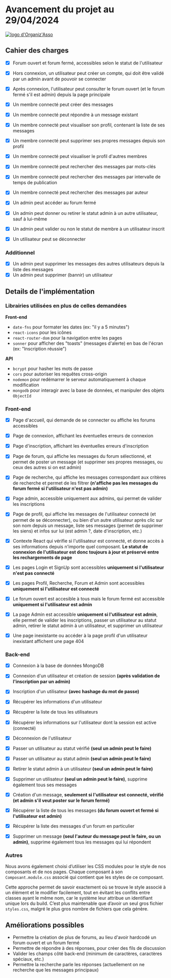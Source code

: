 # Avancement du projet au 29/04/2024

[![logo d'Organiz'Asso](https://i.postimg.cc/qBCk5yGJ/logo.png)](https://postimg.cc/WtTLDDKC)

## Cahier des charges

- [x] Forum ouvert et forum fermé, accessibles selon le statut de l'utilisateur
- [x] Hors connexion, un utilisateur peut créer un compte, qui doit être validé par un admin avant de pouvoir se connecter
- [x] Après connexion, l'utilisateur peut consulter le forum ouvert (et le forum fermé s'il est admin) depuis la page principale

- [x] Un membre connecté peut créer des messages
- [x] Un membre connecté peut répondre à un message existant
- [x] Un membre connecté peut visualiser son profil, contenant la liste de ses messages
- [x] Un membre connecté peut supprimer ses propres messages depuis son profil
- [x] Un membre connecté peut visualiser le profil d'autres membres
- [x] Un membre connecté peut rechercher des messages par mots-clés
- [x] Un membre connecté peut rechercher des messages par intervalle de temps de publication
- [x] Un membre connecté peut rechercher des messages par auteur

- [x] Un admin peut accéder au forum fermé
- [x] Un admin peut donner ou retirer le statut admin à un autre utilisateur, sauf à lui-même
- [x] Un admin peut valider ou non le statut de membre à un utilisateur inscrit

- [x] Un utilisateur peut se déconnecter

### Additionnel

- [x] Un admin peut supprimer les messages des autres utilisateurs depuis la liste des messages
- [x] Un admin peut supprimer (bannir) un utilisateur

## Details de l'implémentation

### Librairies utilisées en plus de celles demandées

**Front-end**

- `date-fns` pour formater les dates (ex: "il y a 5 minutes")
- `react-icons` pour les icônes
- `react-router-dom` pour la navigation entre les pages
- `sonner` pour afficher des "toasts" (messages d'alerte) en bas de l'écran (ex: "Inscription réussie")

**API**

- `bcrypt` pour hasher les mots de passe
- `cors` pour autoriser les requêtes cross-origin
- `nodemon` pour redémarrer le serveur automatiquement à chaque modification
- `mongodb` pour interagir avec la base de données, et manipuler des objets `ObjectId`

### Front-end

- [x] Page d'accueil, qui demande de se connecter ou affiche les forums accessibles
- [x] Page de connexion, affichant les éventuelles erreurs de connexion
- [x] Page d'inscription, affichant les éventuelles erreurs d'inscription
- [x] Page de forum, qui affiche les messages du forum sélectionné, et permet de poster un message (et supprimer ses propres messages, ou ceux des autres si on est admin)
- [x] Page de recherche, qui affiche les messages correspondant aux critères de recherche et permet de les filtrer **(n'affiche pas les messages du forum fermé si l'utilisateur n'est pas admin)**
- [x] Page admin, accessible uniquement aux admins, qui permet de valider les inscriptions
- [x] Page de profil, qui affiche les messages de l'utilisateur connecté (et permet de se déconnecter), ou bien d'un autre utilisateur après clic sur son nom depuis un message, liste ses messages (permet de supprimer les siens) et infos sur lui (est admin ?, date d'inscription, etc.)

- [x] Contexte React qui vérifie si l'utilisateur est connecté, et donne accès à ses informations depuis n'importe quel composant. **Le statut de connexion de l'utilisateur est donc toujours à jour et préservé entre les rechargements de page**

- [x] Les pages Login et SignUp sont accessibles **uniquement si l'utilisateur n'est pas connecté**
- [x] Les pages Profil, Recherche, Forum et Admin sont accessibles **uniquement si l'utilisateur est connecté**
- [x] Le forum ouvert est accesible à tous mais le forum fermé est accessible **uniquement si l'utilisateur est admin**
- [x] La page Admin est accessible **uniquement si l'utilisateur est admin**, elle permet de valider les inscriptions, passer un utilisateur au statut admin, retirer le statut admin à un utilisateur, et supprimer un utilisateur
- [x] Une page inexistante ou accéder à la page profil d'un utilisateur inexistant affichent une page 404

### Back-end

- [x] Connexion à la base de données MongoDB
- [x] Connexion d'un utilisateur et création de session **(après validation de l'inscription par un admin)**
- [x] Inscription d'un utilisateur **(avec hashage du mot de passe)**
- [x] Récupérer les informations d'un utilisateur
- [x] Récupérer la liste de tous les utilisateurs
- [x] Récupérer les informations sur l'utilisateur dont la session est active (connecté)
- [x] Déconnexion de l'utilisateur
- [x] Passer un utilisateur au statut vérifié **(seul un admin peut le faire)**
- [x] Passer un utilisateur au statut admin **(seul un admin peut le faire)**
- [x] Retirer le statut admin à un utilisateur **(seul un admin peut le faire)**
- [x] Supprimer un utilisateur **(seul un admin peut le faire)**, supprime également tous ses messages

- [x] Création d'un message, **seulement si l'utilisateur est connecté, vérifié (et admin s'il veut poster sur le forum fermé)**
- [x] Récupérer la liste de tous les messages **(du forum ouvert et fermé si l'utilisateur est admin)**
- [x] Récupérer la liste des messages d'un forum en particulier
- [x] Supprimer un message **(seul l'auteur du message peut le faire, ou un admin)**, supprime également tous les messages qui lui répondent

### Autres

Nous avons également choisi d’utiliser les CSS modules pour le style de nos composants et de nos pages. Chaque composant à son `Composant.module.css` associé qui contient que les styles de ce composant.

Cette approche permet de savoir exactement où se trouve le style associé à un élément et le modifier facilement, tout en évitant les conflits entre classes ayant le même nom, car le système leur attribue un identifiant unique lors du build. C’est plus maintenable que d’avoir un seul gros fichier `styles.css`, malgré le plus gros nombre de fichiers que cela génère.

## Améliorations possibles

- Permettre la création de plus de forums, au lieu d'avoir hardcodé un forum ouvert et un forum fermé
- Permettre de répondre à des réponses, pour créer des fils de discussion
- Valider les champs côté back-end (minimum de caractères, caractères spéciaux, etc.)
- Permettre la recherche parle les réponses (actuellement on ne recherche que les messages principaux)
